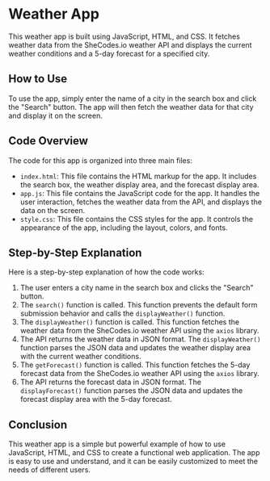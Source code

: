 # Weather App

This weather app is built using JavaScript, HTML, and CSS. It fetches weather data from the SheCodes.io weather API and displays the current weather conditions and a 5-day forecast for a specified city.

## How to Use

To use the app, simply enter the name of a city in the search box and click the "Search" button. The app will then fetch the weather data for that city and display it on the screen.

## Code Overview

The code for this app is organized into three main files:

- `index.html`: This file contains the HTML markup for the app. It includes the search box, the weather display area, and the forecast display area.
- `app.js`: This file contains the JavaScript code for the app. It handles the user interaction, fetches the weather data from the API, and displays the data on the screen.
- `style.css`: This file contains the CSS styles for the app. It controls the appearance of the app, including the layout, colors, and fonts.

## Step-by-Step Explanation

Here is a step-by-step explanation of how the code works:

1. The user enters a city name in the search box and clicks the "Search" button.
2. The `search()` function is called. This function prevents the default form submission behavior and calls the `displayWeather()` function.
3. The `displayWeather()` function is called. This function fetches the weather data from the SheCodes.io weather API using the `axios` library.
4. The API returns the weather data in JSON format. The `displayWeather()` function parses the JSON data and updates the weather display area with the current weather conditions.
5. The `getForecast()` function is called. This function fetches the 5-day forecast data from the SheCodes.io weather API using the `axios` library.
6. The API returns the forecast data in JSON format. The `displayForecast()` function parses the JSON data and updates the forecast display area with the 5-day forecast.

## Conclusion

This weather app is a simple but powerful example of how to use JavaScript, HTML, and CSS to create a functional web application. The app is easy to use and understand, and it can be easily customized to meet the needs of different users.
